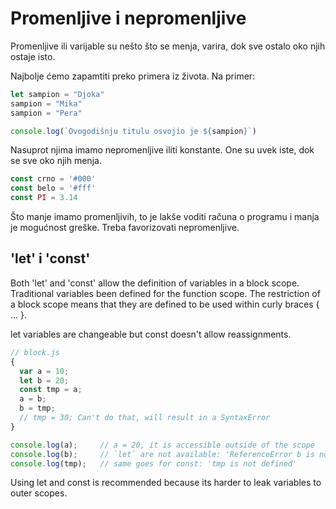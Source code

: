 # Promenljive i nepromenljive

Promenljive ili varijable su nešto što se menja, varira, dok sve ostalo oko njih ostaje isto.

Najbolje ćemo zapamtiti preko primera iz života. Na primer:

```js
let sampion = "Djoka"
sampion = "Mika"
sampion = "Pera"

console.log(`Ovogodišnju titulu osvojio je ${sampion}`)
```

Nasuprot njima imamo nepromenljive iliti konstante. One su uvek iste, dok se sve oko njih menja.

```js
const crno = '#000'
const belo = '#fff'
const PI = 3.14
```

Što manje imamo promenljivih, to je lakše voditi računa o programu i manja je mogućnost greške. Treba favorizovati nepromenljive.

## 'let' i 'const'

Both 'let' and 'const' allow the definition of variables in a block scope. Traditional variables been defined for the function scope. The restriction of a block scope means that they are defined to be used within curly braces { ... }.

let variables are changeable but const doesn't allow reassignments.

```js
// block.js
{
  var a = 10;
  let b = 20;
  const tmp = a;
  a = b;
  b = tmp;
  // tmp = 30; Can't do that, will result in a SyntaxError
}

console.log(a);     // a = 20, it is accessible outside of the scope
console.log(b);     // `let` are not available: 'ReferenceError b is not defined'
console.log(tmp);   // same goes for const: 'tmp is not defined'
```

Using let and const is recommended because its harder to leak variables to outer scopes.
